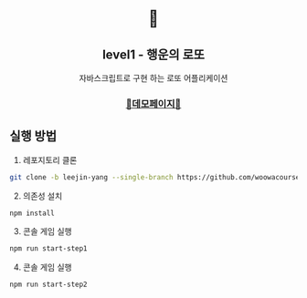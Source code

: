 <h1 align="middle">🎱</h1>
<h2 align="middle">level1 - 행운의 로또</h2>
<p align="middle">자바스크립트로 구현 하는 로또 어플리케이션</p>

<div align="center">

### [🎱데모페이지🎱](https://leejin-yang.github.io/javascript-lotto-1/)

</div>

## 실행 방법

1. 레포지토리 클론

```bash
git clone -b leejin-yang --single-branch https://github.com/woowacourse/javascript-lotto.git
```

2. 의존성 설치

```bash
npm install
```

3. 콘솔 게임 실행

```bash
npm run start-step1
```

4. 콘솔 게임 실행

```bash
npm run start-step2
```
